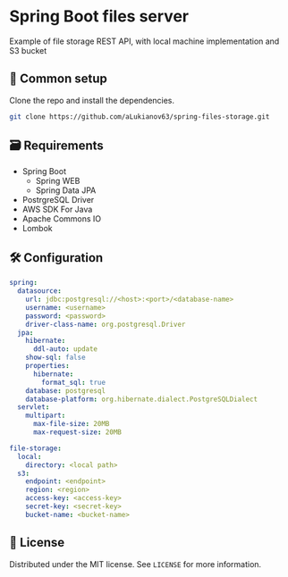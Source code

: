 # Spring Boot files server

Example of file storage REST API, with local machine implementation and S3 bucket

## 🚧 Common setup

Clone the repo and install the dependencies.

```bash
git clone https://github.com/aLukianov63/spring-files-storage.git
```

## 🗃️ Requirements

* Spring Boot
    * Spring WEB
    * Spring Data JPA
* PostrgreSQL Driver
* AWS SDK For Java
* Apache Commons IO
* Lombok

## 🛠️ Configuration

```yaml
spring:
  datasource:
    url: jdbc:postgresql://<host>:<port>/<database-name>
    username: <username>
    password: <password>
    driver-class-name: org.postgresql.Driver
  jpa:
    hibernate:
      ddl-auto: update
    show-sql: false
    properties:
      hibernate:
        format_sql: true
    database: postgresql
    database-platform: org.hibernate.dialect.PostgreSQLDialect
  servlet:
    multipart:
      max-file-size: 20MB
      max-request-size: 20MB

file-storage:
  local:
    directory: <local path>
  s3:
    endpoint: <endpoint>
    region: <region>
    access-key: <access-key>
    secret-key: <secret-key>
    bucket-name: <bucket-name>
```

## 📝 License

Distributed under the MIT license. See `LICENSE` for more information.